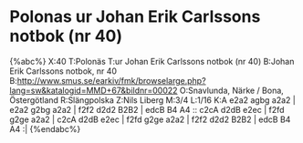 # Polonas ur Johan Erik Carlssons notbok (nr 40)

{%abc%}
X:40
T:Polonäs
T:ur Johan Erik Carlssons notbok (nr 40)
B:Johan Erik Carlssons notbok, nr 40
B:http://www.smus.se/earkiv/fmk/browselarge.php?lang=sw&katalogid=MMD+67&bildnr=00022
O:Snavlunda, Närke / Bona, Östergötland
R:Slängpolska
Z:Nils Liberg
M:3/4
L:1/16
K:A
e2a2 agbg a2a2 | e2a2 g2bg a2a2 | f2f2 d2d2 B2B2 | edcB B4 A4 ::
c2cA d2dB e2ec | f2fd g2ge a2a2 | c2cA d2dB e2ec | f2fd g2ge a2a2 |
f2f2 d2d2 B2B2 | edcB B4 A4 :|
{%endabc%}
